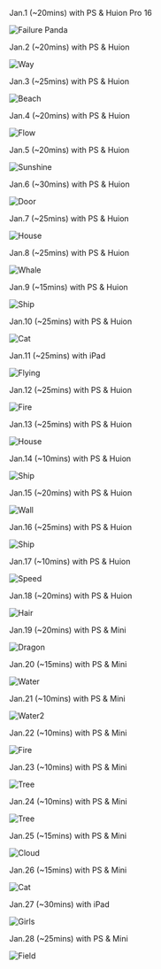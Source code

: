Jan.1 (~20mins) with PS & Huion Pro 16

![Failure Panda](1.jpg)

Jan.2 (~20mins) with PS & Huion

![Way](2.jpg)

Jan.3 (~25mins) with PS & Huion

![Beach](3.jpg)

Jan.4 (~20mins) with PS & Huion

![Flow](4.jpg)

Jan.5 (~20mins) with PS & Huion

![Sunshine](5.jpg)

Jan.6 (~30mins) with PS & Huion

![Door](6.jpg)

Jan.7 (~25mins) with PS & Huion

![House](7.jpg)

Jan.8 (~25mins) with PS & Huion

![Whale](8.jpg)

Jan.9 (~15mins) with PS & Huion

![Ship](9.jpg)

Jan.10 (~25mins) with PS & Huion

![Cat](10.jpg)

Jan.11 (~25mins) with iPad

![Flying](11.jpg)

Jan.12 (~25mins) with PS & Huion

![Fire](12.jpg)

Jan.13 (~25mins) with PS & Huion

![House](13.jpg)

Jan.14 (~10mins) with PS & Huion

![Ship](14.jpg)

Jan.15 (~20mins) with PS & Huion

![Wall](15.jpg)

Jan.16 (~25mins) with PS & Huion 

![Ship](16.jpg)

Jan.17 (~10mins) with PS & Huion

![Speed](17.jpg)

Jan.18 (~20mins) with PS & Huion

![Hair](18.jpg)

Jan.19 (~20mins) with PS & Mini

![Dragon](19.jpg)

Jan.20 (~15mins) with PS & Mini

![Water](20.jpg)

Jan.21 (~10mins) with PS & Mini

![Water2](21.jpg)

Jan.22 (~10mins) with PS & Mini

![Fire](22.jpg)

Jan.23 (~10mins) with PS & Mini

![Tree](23.jpg)

Jan.24 (~10mins) with PS & Mini

![Tree](24.jpg)

Jan.25 (~15mins) with PS & Mini

![Cloud](25.jpg)

Jan.26 (~15mins) with PS & Mini

![Cat](26.jpg)

Jan.27 (~30mins) with iPad

![Girls](27.jpg)

Jan.28 (~25mins) with PS & Mini

![Field](28.jpg)

